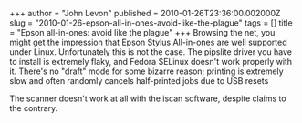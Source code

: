 +++
author = "John Levon"
published = 2010-01-26T23:36:00.002000Z
slug = "2010-01-26-epson-all-in-ones-avoid-like-the-plague"
tags = []
title = "Epson all-in-ones: avoid like the plague"
+++
Browsing the net, you might get the impression that Epson Stylus
All-in-ones are well supported under Linux. Unfortunately this is not
the case. The pipslite driver you have to install is extremely flaky,
and Fedora SELinux doesn't work properly with it. There's no "draft"
mode for some bizarre reason; printing is extremely slow and often
randomly cancels half-printed jobs due to USB resets  
  
The scanner doesn't work at all with the iscan software, despite claims
to the contrary.

